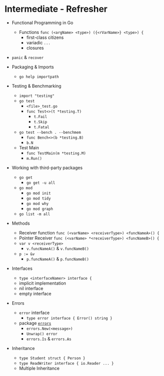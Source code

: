# Intermediate - Refresher

- Functional Programming in Go
  - Functions `func (<argName> <type>) ({<rVarName>} <type>) {`
    - first-class citizens
    - variadic `...`
    - closures

- `panic` & `recover`

- Packaging & Imports
  - `go help importpath`

- Testing & Benchmarking
  - `import "testing"`
  - `go test`
    - `<file>_test.go`
    - `func Test<>(t *testing.T)`
      - `t.Fail`
      - `t.Skip`
      - `t.Fatal`
  - `go test --bench . --benchmem`
    - `func Bench<>(b *testing.B)`
    - `b.N`
  - Test Main
    - `func TestMain(m *testing.M)`
    - `m.Run()`

- Working with third-party packages
  - `go get`
    - `go get -u all`
  - `go mod`
    - `go mod init`
    - `go mod tidy`
    - `go mod why`
    - `go mod graph`
  - `go list -m all`

- Methods
  - Receiver function `func (<varName> <receiverType>) <funcNameA>() {`
  - Pointer Receiver `func (<varName> *<receiverType>) <funcNameB>() {`
  - `var v <receiverType>`
    - `v.funcNameA()` & `v.funcNameB()`
  - `p := &v`
    - `p.funcNameA()` & `p.funcNameB()`

- Interfaces
  - `type <interfaceNamer> interface {`
  - implicit implementation
  - nil interface
  - empty interface

- Errors
  - `error` interface
    - `type error interface { Error() string }`
  - package [`errors`](https://golang.org/pkg/errors/)
    - `errors.New(<message>)`
    - `Unwrap() error`
    - `errors.Is` & `errors.As`

- Inheritance
  - `type Student struct { Person }`
  - `type ReadWriter interface { io.Reader ... }`
  - Multiple Inheritance

